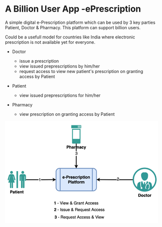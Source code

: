 # A Billion User App -ePrescription

A simple digital e-Prescription platform which can be used by 3 key parties Patient, Doctor & Pharmacy.
This platform can support billion users.  

Could be a usefull model for countries like India where electronic prescription is not available yet for everyone.

- Doctor  
    - issue a prescription
    - view issued preprescriptions by him/her
    - request access to view new patient's prescription on granting access by Patient

- Patient 
    - view issued preprescriptions for him/her

- Pharmacy 
    - view prescription on granting access by Patient

![Design](billion-user-eprescription-function.png)